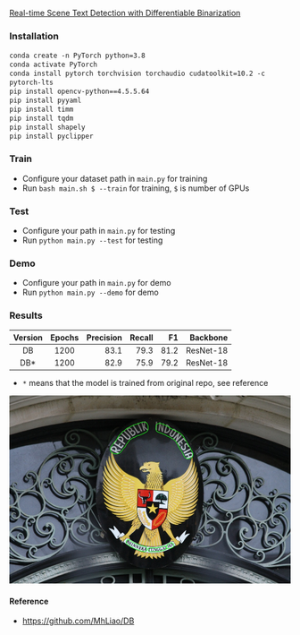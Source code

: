 [Real-time Scene Text Detection with Differentiable Binarization](https://arxiv.org/abs/1911.08947)

### Installation

```
conda create -n PyTorch python=3.8
conda activate PyTorch
conda install pytorch torchvision torchaudio cudatoolkit=10.2 -c pytorch-lts
pip install opencv-python==4.5.5.64
pip install pyyaml
pip install timm
pip install tqdm
pip install shapely
pip install pyclipper
```

### Train

* Configure your dataset path in `main.py` for training
* Run `bash main.sh $ --train` for training, `$` is number of GPUs

### Test

* Configure your path in `main.py` for testing
* Run `python main.py --test` for testing

### Demo

* Configure your path in `main.py` for demo
* Run `python main.py --demo` for demo

### Results

| Version | Epochs | Precision | Recall |   F1 |  Backbone | 
|:-------:|:------:|----------:|-------:|-----:|----------:|
|   DB    |  1200  |      83.1 |   79.3 | 81.2 | ResNet-18 | 
|   DB*   |  1200  |      82.9 |   75.9 | 79.2 | ResNet-18 | 

* `*` means that the model is trained from original repo, see reference

<img src="./demo/demo.jpg"  alt="">

#### Reference

* https://github.com/MhLiao/DB
